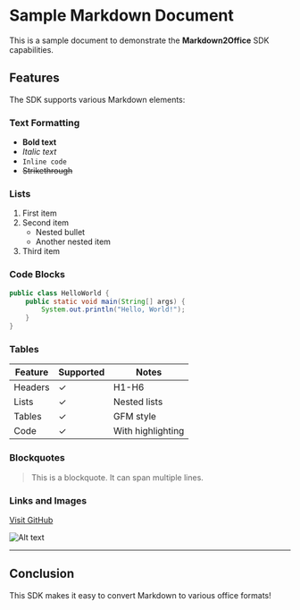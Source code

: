 # Sample Markdown Document

This is a sample document to demonstrate the **Markdown2Office** SDK capabilities.

## Features

The SDK supports various Markdown elements:

### Text Formatting

- **Bold text**
- *Italic text*
- `Inline code`
- ~~Strikethrough~~

### Lists

1. First item
2. Second item
   - Nested bullet
   - Another nested item
3. Third item

### Code Blocks

```java
public class HelloWorld {
    public static void main(String[] args) {
        System.out.println("Hello, World!");
    }
}
```

### Tables

| Feature | Supported | Notes |
|---------|-----------|-------|
| Headers | ✓ | H1-H6 |
| Lists | ✓ | Nested lists |
| Tables | ✓ | GFM style |
| Code | ✓ | With highlighting |

### Blockquotes

> This is a blockquote.
> It can span multiple lines.

### Links and Images

[Visit GitHub](https://github.com)

![Alt text](image.png)

---

## Conclusion

This SDK makes it easy to convert Markdown to various office formats!